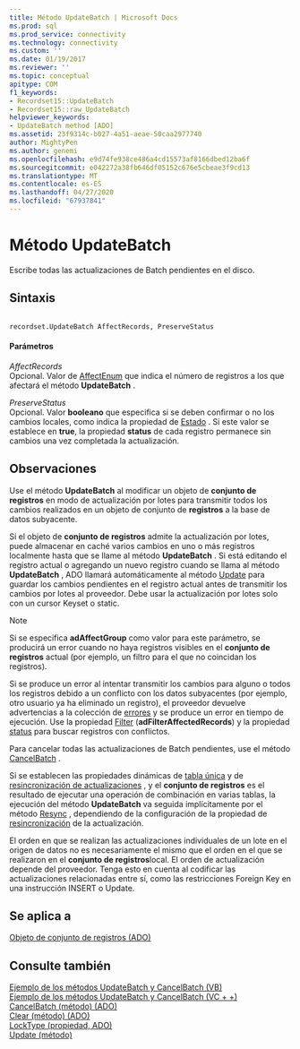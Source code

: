 ```yaml
---
title: Método UpdateBatch | Microsoft Docs
ms.prod: sql
ms.prod_service: connectivity
ms.technology: connectivity
ms.custom: ''
ms.date: 01/19/2017
ms.reviewer: ''
ms.topic: conceptual
apitype: COM
f1_keywords:
- Recordset15::UpdateBatch
- Recordset15::raw_UpdateBatch
helpviewer_keywords:
- UpdateBatch method [ADO]
ms.assetid: 23f9314c-b027-4a51-aeae-50caa2977740
author: MightyPen
ms.author: genemi
ms.openlocfilehash: e9d74fe938ce486a4cd15573af8166dbed12ba6f
ms.sourcegitcommit: e042272a38fb646df05152c676e5cbeae3f9cd13
ms.translationtype: MT
ms.contentlocale: es-ES
ms.lasthandoff: 04/27/2020
ms.locfileid: "67937841"
---
```

# <a name="updatebatch-method"></a>Método UpdateBatch
Escribe todas las actualizaciones de Batch pendientes en el disco.  
  
## <a name="syntax"></a>Sintaxis  
  
```  
  
recordset.UpdateBatch AffectRecords, PreserveStatus  
```  
  
#### <a name="parameters"></a>Parámetros  
 *AffectRecords*  
 Opcional. Valor de [AffectEnum](../../../ado/reference/ado-api/affectenum.md) que indica el número de registros a los que afectará el método **UpdateBatch** .  
  
 *PreserveStatus*  
 Opcional. Valor **booleano** que especifica si se deben confirmar o no los cambios locales, como indica la propiedad de [Estado](../../../ado/reference/ado-api/status-property-ado-recordset.md) . Si este valor se establece en **true**, la propiedad **status** de cada registro permanece sin cambios una vez completada la actualización.  
  
## <a name="remarks"></a>Observaciones  
 Use el método **UpdateBatch** al modificar un objeto de **conjunto de registros** en modo de actualización por lotes para transmitir todos los cambios realizados en un objeto de conjunto de **registros** a la base de datos subyacente.  
  
 Si el objeto de **conjunto de registros** admite la actualización por lotes, puede almacenar en caché varios cambios en uno o más registros localmente hasta que se llame al método **UpdateBatch** . Si está editando el registro actual o agregando un nuevo registro cuando se llama al método **UpdateBatch** , ADO llamará automáticamente al método [Update](../../../ado/reference/ado-api/update-method.md) para guardar los cambios pendientes en el registro actual antes de transmitir los cambios por lotes al proveedor. Debe usar la actualización por lotes solo con un cursor Keyset o static.  
  
> [!NOTE]
>  Si se especifica **adAffectGroup** como valor para este parámetro, se producirá un error cuando no haya registros visibles en el **conjunto de registros** actual (por ejemplo, un filtro para el que no coincidan los registros).  
  
 Si se produce un error al intentar transmitir los cambios para alguno o todos los registros debido a un conflicto con los datos subyacentes (por ejemplo, otro usuario ya ha eliminado un registro), el proveedor devuelve advertencias a la colección de [errores](../../../ado/reference/ado-api/errors-collection-ado.md) y se produce un error en tiempo de ejecución. Use la propiedad [Filter](../../../ado/reference/ado-api/filter-property.md) (**adFilterAffectedRecords**) y la propiedad [status](../../../ado/reference/ado-api/status-property-ado-recordset.md) para buscar registros con conflictos.  
  
 Para cancelar todas las actualizaciones de Batch pendientes, use el método [CancelBatch](../../../ado/reference/ado-api/cancelbatch-method-ado.md) .  
  
 Si se establecen las propiedades dinámicas de [tabla única](../../../ado/reference/ado-api/unique-table-unique-schema-unique-catalog-properties-dynamic-ado.md) y de [resincronización de actualizaciones](../../../ado/reference/ado-api/update-resync-property-dynamic-ado.md) , y el **conjunto de registros** es el resultado de ejecutar una operación de combinación en varias tablas, la ejecución del método **UpdateBatch** va seguida implícitamente por el método [Resync](../../../ado/reference/ado-api/resync-method.md) , dependiendo de la configuración de la propiedad de [resincronización](../../../ado/reference/ado-api/update-resync-property-dynamic-ado.md) de la actualización.  
  
 El orden en que se realizan las actualizaciones individuales de un lote en el origen de datos no es necesariamente el mismo que el orden en el que se realizaron en el **conjunto de registros**local. El orden de actualización depende del proveedor. Tenga esto en cuenta al codificar las actualizaciones relacionadas entre sí, como las restricciones Foreign Key en una instrucción INSERT o Update.  
  
## <a name="applies-to"></a>Se aplica a  
 [Objeto de conjunto de registros (ADO)](../../../ado/reference/ado-api/recordset-object-ado.md)  
  
## <a name="see-also"></a>Consulte también  
 [Ejemplo de los métodos UpdateBatch y CancelBatch (VB)](../../../ado/reference/ado-api/updatebatch-and-cancelbatch-methods-example-vb.md)   
 [Ejemplo de los métodos UpdateBatch y CancelBatch (VC + +)](../../../ado/reference/ado-api/updatebatch-and-cancelbatch-methods-example-vc.md)   
 [CancelBatch (método) (ADO)](../../../ado/reference/ado-api/cancelbatch-method-ado.md)   
 [Clear (método) (ADO)](../../../ado/reference/ado-api/clear-method-ado.md)   
 [LockType (propiedad, ADO)](../../../ado/reference/ado-api/locktype-property-ado.md)   
 [Update (método)](../../../ado/reference/ado-api/update-method.md)
